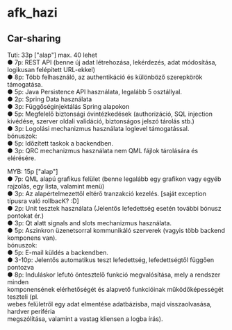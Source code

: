# afk_hazi

## Car-sharing

Tuti: 33p ["alap"] max. 40 lehet  
● 7p: REST API (benne új adat létrehozása, lekérdezés, adat módosítása, logikusan felépített URL-ekkel)  
● 8p: Több felhasználó, az authentikáció és különböző szerepkörök támogatása.  
● 5p: Java Persistence API használata, legalább 5 osztállyal.  
● 2p: Spring Data használata  
● 3p: Függőséginjektálás Spring alapokon  
● 5p: Megfelelő biztonsági óvintézkedések (authorizáció, SQL injection kivédése, szerver oldali validáció, biztonságos jelszó tárolás stb.)  
● 3p: Logolási mechanizmus használata loglevel támogatással.  
	bónuszok:  
	● 5p: Időzített taskok a backendben.  
	● 3p: QRC mechanizmus használata nem QML fájlok tárolására és elérésére.  
  
MYB: 15p ["alap"]  
● 7p: QML alapú grafikus felület (benne legalább egy grafikon vagy egyéb rajzolás, egy lista, valamint menü)  
● 3p: Az alapértelmezettől eltérő tranzakció kezelés. [saját exception típusra való rollbacK? :D]  
● 2p: Unit tesztek használata (Jelentős lefedettség esetén további bónusz pontokat ér.)  
● 3p: Qt alatt signals and slots mechanizmus használata.  
● 5p: Aszinkron üzenetsorral kommunikáló szerverek (vagyis több backend komponens van).  
	bónuszok:  
	● 5p: E-mail küldés a backendben.  
	● 3-10p: Jelentős automatikus teszt lefedettség, lefedettségtől függően pontozva  
	● 8p: Induláskor lefutó öntesztelő funkció megvalósítása, mely a rendszer minden  
	komponensének elérhetőségét és alapvető funkcióinak működőképességét teszteli (pl.  
	webes felületről egy adat elmentése adatbázisba, majd visszaolvasása, hardver periféria  
	megszólítása, valamint a vastag kliensen a logba írás).  